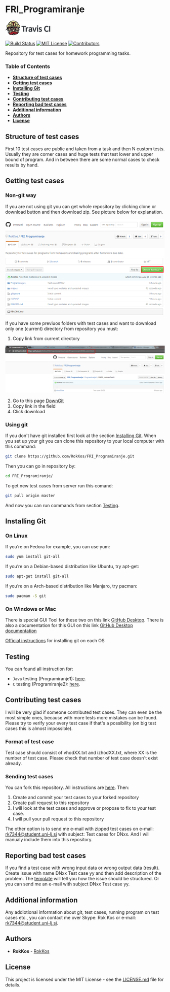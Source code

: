 # FRI_Programiranje
[![Travis CI logo][travis-image]][travis-link]

[![Build Status][travis-badge]][travis-link]
[![MIT License][license-badge]](LICENSE.md)
[![Contributors][contributors-badge]][contributors-link]

Repository for test cases for homework programming tasks.

### Table of Contents

* **[Structure of test cases](#structure)**
* **[Getting test cases](#get)**
* **[Installing Git](#installing)**
* **[Testing](#testing)**
* **[Contributing test cases](#contribution)**
* **[Reporting bad test cases](#reporting)**
* **[Additional information](#information)**
* **[Authors](#authors)**
* **[License](#license)**

## <a name="structure"></a> Structure of test cases
First 10 test cases are public and taken from a task and then N custom tests.
Usually they are corner cases and huge tests that test lower and upper bound of program.
And in between there are some normal cases to check results by hand.

## <a name="get"></a> Getting test cases

### Non-git way

If you are not using git you can get whole repository by clicking clone or download button and then download zip.
See picture below for explanation.

![alt text][downloadZIP]

If you have some previuos folders with test cases and want to download only one (current) directory from repository you must:

1. Copy link from current directory

![alt text][copyLink]

2. Go to this page [DownGit](https://minhaskamal.github.io/DownGit/#/home "DownGit's Homepage")
3. Copy link in the field
4. Click download

### Using git

If you don't have git installed first look at the section [Installing Git](#installing).
When you set up your git you can clone this repository to your local computer with this command:
```bash
git clone https://github.com/RokKos/FRI_Programiranje.git
```
Then you can go in repository by:
```bash
cd FRI_Programiranje/
```
To get new test cases from server run this comand:
```bash
git pull origin master
```
And now you can run commands from section  [Testing](#testing).

## <a name="installing"></a> Installing Git

### On Linux

If you’re on Fedora for example, you can use yum:
```bash
sudo yum install git-all
```
If you’re on a Debian-based distribution like Ubuntu, try apt-get:
```bash
sudo apt-get install git-all
```

If you’re on a Arch-based distribution like Manjaro, try pacman:
```bash
sudo pacman -S git
```

### On Windows or Mac
There is special GUI Tool for these two on this link [GitHub Desktop](https://desktop.github.com/ "GitHub Desktop's Homepage").
There is also a documentation for this GUI on this link [GitHub Desktop documentation](https://help.github.com/desktop/ "GitHub Desktop's Documentation")

[Official instructions](https://git-scm.com/book/en/v2/Getting-Started-Installing-Git "Installing Git") for installing git on each OS


## <a name="testing"></a> Testing
You can found all instruction for:
* `Java` testing (Programiranje1): [here](https://github.com/RokKos/FRI_Programiranje/blob/master/Programiranje1/README.md "Java testing").
* `C` testing (Programiranje2): [here](https://github.com/RokKos/FRI_Programiranje/blob/master/Programiranje2/README.md "C testing").

## <a name="contribution"></a> Contributing test cases
I will be very glad if someone contributed test cases. They can even be the most simple ones, because with more tests more mistakes can be found.
Please try to verify your every test case if that's a possibility (on big test cases this is almost impossible).

### Format of test case
Test case should consist of vhodXX.txt and izhodXX.txt, where XX is the number of test case. Please check that number of test case doesn't exist already.

### Sending test cases
You can fork this repository. All instructions are [here](https://help.github.com/articles/fork-a-repo/ "Fork A Repo"). Then:

1. Create and commit your test cases to your forked repository
2. Create pull request to this repository
3. I will look at the test cases and approve or propose to fix to your test case.
4. I will pull your pull request to this repository

The other option is to send me e-mail with zipped test cases on e-mail: rk7344@student.uni-lj.si with subject: Test cases for DNxx.
And I will manualy include them into this repository.

## <a name="reporting"></a> Reporting bad test cases
If you find a test case with wrong input data or wrong output data (result). Create issue with name DNxx Test case yy and then add description of the problem. The [template](https://github.com/RokKos/FRI_Programiranje/blob/master/.github/ISSUE_TEMPLATE.md "Issue template") will tell you how the issue should be structured.
Or you can send me an e-mail with subject DNxx Test case yy.

## <a name="information"></a> Additional information
Any addiotional information about git, test cases, running program on test cases etc., you can contact me over Skype: Rok Kos or e-mail: rk7344@student.uni-lj.si.

## <a name="authors"></a> Authors

* **RokKos** - [RokKos](https://github.com/RokKos)

## <a name="license"></a> License

This project is licensed under the MIT License - see the [LICENSE.md](https://github.com/RokKos/FRI_Programiranje/blob/master/LICENSE) file for details.


[downloadZIP]:		https://github.com/RokKos/FRI_Programiranje/blob/master/images/CloneDownload.png "Clone/Download"
[copyLink]:			https://github.com/RokKos/FRI_Programiranje/blob/master/images/LinkDownload.png "Link"
[travis-badge]:		https://travis-ci.org/RokKos/FRI_Programiranje.svg?branch=master "travis-badge"
[travis-link]:		https://travis-ci.org/RokKos/FRI_Programiranje/
[travis-image]:		https://github.com/RokKos/FRI_Programiranje/blob/master/images/TravisCI.png "travis-image"
[license-badge]:	https://img.shields.io/badge/license-MIT-007EC7.svg "MIT Lincense"
[contributors-badge]:	https://img.shields.io/badge/contributors-4-ff69b4.svg
[contributors-link]:	https://github.com/RokKos/FRI_Programiranje/graphs/contributors